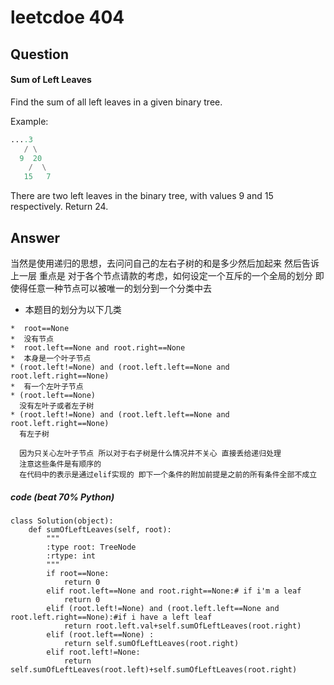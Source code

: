# leetcdoe 404
## Question 
#### Sum of Left Leaves
Find the sum of all left leaves in a given binary tree.

Example:

```Python
....3
   / \
  9  20
    /  \
   15   7
```


There are two left leaves in the binary tree, with values 9 and 15 respectively. Return 24.

## Answer
当然是使用递归的思想，去问问自己的左右子树的和是多少然后加起来 然后告诉上一层
重点是 对于各个节点请款的考虑，如何设定一个互斥的一个全局的划分 即使得任意一种节点可以被唯一的划分到一个分类中去
- 本题目的划分为以下几类


```
*  root==None
*  没有节点 
*  root.left==None and root.right==None
*  本身是一个叶子节点 
* (root.left!=None) and (root.left.left==None and root.left.right==None)
*  有一个左叶子节点
* (root.left==None) 
  没有左叶子或者左子树
* (root.left!=None) and (root.left.left==None and root.left.right==None)
  有左子树
  
  因为只关心左叶子节点 所以对于右子树是什么情况并不关心 直接丢给递归处理
  注意这些条件是有顺序的
  在代码中的表示是通过elif实现的 即下一个条件的附加前提是之前的所有条件全部不成立
```



##### code (beat 70% Python)


```
class Solution(object):
    def sumOfLeftLeaves(self, root):
        """
        :type root: TreeNode
        :rtype: int
        """
        if root==None:
            return 0
        elif root.left==None and root.right==None:# if i'm a leaf
            return 0
        elif (root.left!=None) and (root.left.left==None and root.left.right==None):#if i have a left leaf
            return root.left.val+self.sumOfLeftLeaves(root.right)
        elif (root.left==None) :
            return self.sumOfLeftLeaves(root.right)
        elif root.left!=None:
            return self.sumOfLeftLeaves(root.left)+self.sumOfLeftLeaves(root.right)
```
